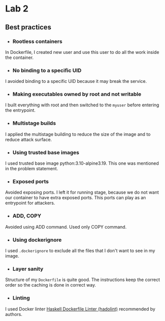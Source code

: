 # Lab 2

## Best practices

* ### Rootless containers

In Dockerfile, I created new user and use this user to do all the work inside the container.

* ### No binding to a specific UID

I avoided binding to a specific UID because it may break the service.

* ### Making executables owned by root and not writable

I built everything with root and then switched to the `myuser` before entering the entrypoint.

* ### Multistage builds

I applied the multistage building to reduce the size of the image and to reduce attack surface.

* ### Using trusted base images

I used trusted base image python:3.10-alpine3.19. This one was mentioned in the problem statement.

* ### Exposed ports

Avoided exposing ports. I left it for running stage, because we do not want our container to have extra exposed ports.
This ports can play as an entrypoint for attackers.

* ### ADD, COPY

Avoided using ADD command. Used only COPY command.

* ### Using dockerignore

I used `.dockerignore` to exclude all the files that I don't want to see in my image.

* ### Layer sanity

Structure of my `Dockerfile` is quite good. The instructions keep the correct order so the caching is done in correct
way.

* ### Linting

I used Docker linter [Haskell Dockerfile Linter (hadolint)](https://hadolint.github.io/hadolint/) recommended
by authors.
